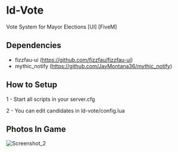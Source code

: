 # ld-Vote
Vote System for Mayor Elections [UI] [FiveM]

## Dependencies
- fizzfau-ui (https://github.com/fizzfau/fizzfau-ui)
- mythic_notify (https://github.com/JayMontana36/mythic_notify)

## How to Setup

1 - Start all scripts in your server.cfg

2 - You can edit candidates in ld-vote/config.lua

## Photos In Game

![Screenshot_2](https://user-images.githubusercontent.com/69404314/215268452-e3dbbfe7-8565-47d7-9ae6-de11fe0e2932.png)
